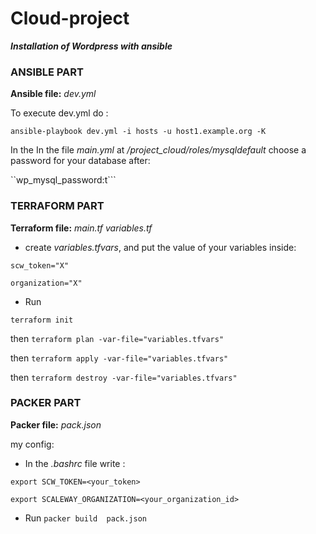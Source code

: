 # Cloud-project


_**Installation of Wordpress with ansible**_


### **ANSIBLE PART**


**Ansible file:** _dev.yml_

To execute dev.yml do : 
```
ansible-playbook dev.yml -i hosts -u host1.example.org -K
```
In the 
In the file _main.yml_ at _/project_cloud/roles/mysqldefault_ choose a password for your database after:

``wp_mysql_password:t``` 

### **TERRAFORM PART**

**Terraform file:**  _main.tf_ _variables.tf_
- create _variables.tfvars_, and put the value of your variables inside:
```
scw_token="X"

organization="X"
```
- Run 

```terraform init``` 

then ```terraform plan -var-file="variables.tfvars"```

then ```terraform apply -var-file="variables.tfvars"```

then ```terraform destroy -var-file="variables.tfvars"```

### **PACKER PART**

**Packer file:** _pack.json_

my config:


- In the _.bashrc_ file write :

```
export SCW_TOKEN=<your_token> 

export SCALEWAY_ORGANIZATION=<your_organization_id>

```

- Run ```packer build  pack.json```
